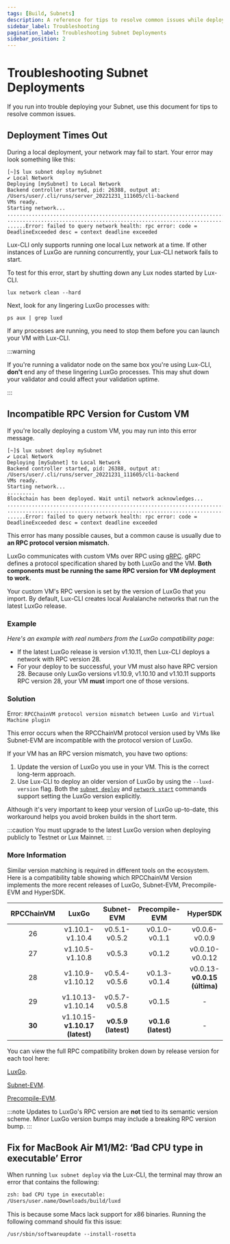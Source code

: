 ```yaml
---
tags: [Build, Subnets]
description: A reference for tips to resolve common issues while deploying Subnets on Lux.
sidebar_label: Troubleshooting
pagination_label: Troubleshooting Subnet Deployments
sidebar_position: 2
---
```


# Troubleshooting Subnet Deployments

If you run into trouble deploying your Subnet, use this document for tips to resolve common issues.

## Deployment Times Out

During a local deployment, your network may fail to start. Your error may look something like this:

```text
[~]$ lux subnet deploy mySubnet
✔ Local Network
Deploying [mySubnet] to Local Network
Backend controller started, pid: 26388, output at: /Users/user/.cli/runs/server_20221231_111605/cli-backend
VMs ready.
Starting network...
..................................................................................
..................................................................................
......Error: failed to query network health: rpc error: code = DeadlineExceeded desc = context deadline exceeded
```

Lux-CLI only supports running one local Lux network at a time. If other instances of
LuxGo are running concurrently, your Lux-CLI network fails to start.

To test for this error, start by shutting down any Lux nodes started by Lux-CLI.

```shell
lux network clean --hard
```

Next, look for any lingering LuxGo processes with:

```shell
ps aux | grep luxd
```

If any processes are running, you need to stop them before you can launch your VM with Lux-CLI.

:::warning

If you're running a validator node on the same box you're using Lux-CLI, **don't** end any
of these lingering LuxGo processes. This may shut down your validator and could affect
your validation uptime.

:::

## Incompatible RPC Version for Custom VM

If you're locally deploying a custom VM, you may run into this error message.

```text
[~]$ lux subnet deploy mySubnet
✔ Local Network
Deploying [mySubnet] to Local Network
Backend controller started, pid: 26388, output at: /Users/user/.cli/runs/server_20221231_111605/cli-backend
VMs ready.
Starting network...
.........
Blockchain has been deployed. Wait until network acknowledges...
..................................................................................
..................................................................................
......Error: failed to query network health: rpc error: code = DeadlineExceeded desc = context deadline exceeded
```

This error has many possible causes, but a common cause is usually due to **an RPC
protocol version mismatch.**

LuxGo communicates with custom VMs over RPC using [gRPC](https://grpc.io/). gRPC defines a
protocol specification shared by both LuxGo and the VM. **Both components must be running
the same RPC version for VM deployment to work.**

Your custom VM's RPC version is set by the version of LuxGo that you import. By default,
Lux-CLI creates local Avalalanche networks that run the latest LuxGo release.

### Example

_Here's an example with real numbers from the LuxGo compatibility page_:

- If the latest LuxGo release is version v1.10.11, then Lux-CLI deploys a network with
RPC version 28.
- For your deploy to be successful, your VM must also have RPC version 28. Because only
LuxGo versions v1.10.9, v1.10.10 and v1.10.11 supports RPC version 28, 
your VM **must** import one of those versions.

### Solution

Error: `RPCChainVM protocol version mismatch between LuxGo and Virtual Machine plugin`

This error occurs when the RPCChainVM protocol version used by VMs like Subnet-EVM
are incompatible with the protocol version of LuxGo.

If your VM has an RPC version mismatch, you have two options: 

1. Update the version of LuxGo you use in your VM. This is the correct long-term approach.
2. Use Lux-CLI to deploy an older version of LuxGo by using the
`--luxd-version` flag. Both the [`subnet deploy`](/tooling/cli.md#subnet-deploy)
and [`network start`](/tooling/cli.md#network-start) commands support
setting the LuxGo version explicitly.

Although it's very important to keep your version of LuxGo up-to-date,
this workaround helps you avoid broken builds in the short term. 

:::caution
You must upgrade to the latest LuxGo version when deploying publicly to 
Testnet or Lux Mainnet.
:::

### More Information

Similar version matching is required in different tools on the ecosystem. Here is a compatibility 
table showing which RPCChainVM Version implements the more recent releases of 
LuxGo, Subnet-EVM, Precompile-EVM and HyperSDK.

| RPCChainVM | LuxGo             | Subnet-EVM            | Precompile-EVM        | HyperSDK |
| :--------: | :-------:               | :-------:             | :-------:             | :-------: |
| 26         | v1.10.1-v1.10.4         | v0.5.1-v0.5.2         | v0.1.0-v0.1.1         | v0.0.6-v0.0.9 |
| 27         | v1.10.5-v1.10.8         | v0.5.3                | v0.1.2                | v0.0.10-v0.0.12 |
| 28         | v1.10.9-v1.10.12        | v0.5.4-v0.5.6         | v0.1.3-v0.1.4         | v0.0.13-**v0.0.15 (última)** |
| 29         | v1.10.13-v1.10.14       | v0.5.7-v0.5.8         | v0.1.5                | -          |
| **30**     | v1.10.15-**v1.10.17 (latest)**   | **v0.5.9 (latest)**   | **v0.1.6 (latest)**   | -          |

You can view the full RPC compatibility broken down by release version for each tool here: 

[LuxGo](https://github.com/luxdefi/luxd/blob/master/version/compatibility.json).

[Subnet-EVM](https://github.com/luxdefi/subnet-evm/blob/master/compatibility.json).

[Precompile-EVM](https://github.com/luxdefi/precompile-evm/blob/main/compatibility.json).


:::note
Updates to LuxGo's RPC version are **not** tied to its semantic version scheme. Minor LuxGo
version bumps may include a breaking RPC version bump.
:::

## Fix for MacBook Air M1/M2: ‘Bad CPU type in executable’ Error

When running `lux subnet deploy` via the Lux-CLI, the terminal may throw an error that
contains the following: 

``` zsh
zsh: bad CPU type in executable:
/Users/user.name/Downloads/build/luxd
```

This is because some Macs lack support for x86 binaries. Running the following command should fix
this issue:

`/usr/sbin/softwareupdate --install-rosetta`


